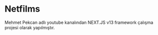 # Netfilms

Mehmet Pekcan adlı youtube kanalından NEXT.JS v13 framework çalışma projesi olarak yapılmıştır.